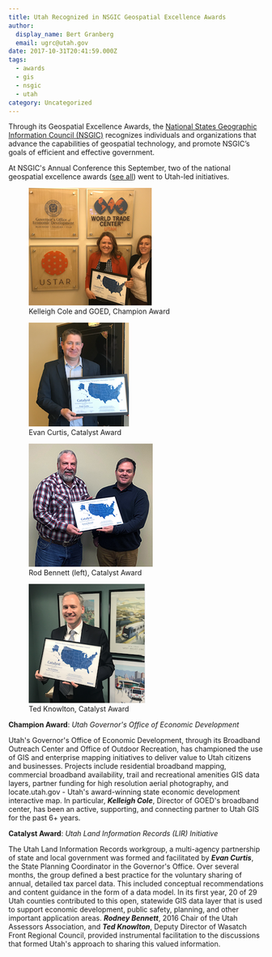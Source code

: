 ```yaml
---
title: Utah Recognized in NSGIC Geospatial Excellence Awards
author:
  display_name: Bert Granberg
  email: ugrc@utah.gov
date: 2017-10-31T20:41:59.000Z
tags:
  - awards
  - gis
  - nsgic
  - utah
category: Uncategorized
---
```


Through its Geospatial Excellence Awards, the [National States Geographic Information Council (NSGIC)](https://nsgic.org) recognizes individuals and organizations that advance the capabilities of geospatial technology, and promote NSGIC’s goals of efficient and effective government.

At NSGIC's Annual Conference this September, two of the national geospatial excellence awards ([see all](https://nsgic.memberclicks.net/2017-NSGIC-awards0)) went to Utah-led initiatives.

<div class="flex flex--center flex--around">
  <figure class="caption">
    <img class="caption__image" src="../../images/pillar-blog/2017-10-31-utah-recognized-in-nsgic-geospatial-excellence-awards/KColeGOEDSmall.png" alt="Kelleigh Cole and GOED, Champion Award" loading="lazy" />
    <figcaption class="caption__text">Kelleigh Cole and GOED, Champion Award</figcaption>
  </figure>
  <figure class="caption">
    <img class="caption__image" src="../../images/pillar-blog/2017-10-31-utah-recognized-in-nsgic-geospatial-excellence-awards/ECurtisSmall.png" alt="Evan Curtis, Catalyst Award" loading="lazy" />
    <figcaption class="caption__text">Evan Curtis, Catalyst Award</figcaption>
  </figure>
  <figure class="caption">
    <img class="caption__image" src="../../images/pillar-blog/2017-10-31-utah-recognized-in-nsgic-geospatial-excellence-awards/RodBennett.png" alt="Rod Bennett" loading="lazy" />
    <figcaption class="caption__text">Rod Bennett (left), Catalyst Award</figcaption>
  </figure>
  <figure class="caption">
    <img class="caption__image" src="../../images/pillar-blog/2017-10-31-utah-recognized-in-nsgic-geospatial-excellence-awards/TKnowltonSmall.png" alt="Ted Knowlton, Catalyst Award" loading="lazy" />
    <figcaption class="caption__text">Ted Knowlton, Catalyst Award</figcaption>
  </figure>
</div>

**Champion Award**: _Utah Governor's Office of Economic Development_

Utah's Governor's Office of Economic Development, through its Broadband Outreach Center and Office of Outdoor Recreation, has championed the use of GIS and enterprise mapping initiatives to deliver value to Utah citizens and businesses. Projects include residential broadband mapping, commercial broadband availability, trail and recreational amenities GIS data layers, partner funding for high resolution aerial photography, and locate.utah.gov - Utah's award-winning state economic development interactive map. In particular, **_Kelleigh Cole_**, Director of GOED's broadband center, has been an active, supporting, and connecting partner to Utah GIS for the past 6+ years.

**Catalyst Award**: _Utah Land Information Records (LIR) Initiative_

The Utah Land Information Records workgroup, a multi-agency partnership of state and local government was formed and facilitated by **_Evan Curtis_**, the State Planning Coordinator in the Governor's Office. Over several months, the group defined a best practice for the voluntary sharing of annual, detailed tax parcel data. This included conceptual recommendations and content guidance in the form of a data model. In its first year, 20 of 29 Utah counties contributed to this open, statewide GIS data layer that is used to support economic development, public safety, planning, and other important application areas. **_Rodney Bennett_**, 2016 Chair of the Utah Assessors Association, and **_Ted Knowlton_**, Deputy Director of Wasatch Front Regional Council, provided instrumental facilitation to the discussions that formed Utah's approach to sharing this valued information.
